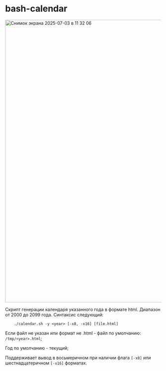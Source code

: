 # bash-calendar

<img width="908" alt="Снимок экрана 2025-07-03 в 11 32 06" src="https://github.com/user-attachments/assets/ede6f2c7-30de-45ba-8604-0707c9cfec08" />

Скрипт генерации календаря указанного года в формате html. Диапазон от 2000 до 2099 года.
Синтаксис следующий:
    
        ./calendar.sh -y <year> [-x8, -x16] [file.html]

Если файл не указан или формат не .html - файл по умолчанию: `/tmp/<year>.html`;

Год по умолчанию - текущий;

Поддерживает вывод в восьмеричном при наличии флага `[-x8]` или шестнадцатеричном `[-x16]` форматах.
